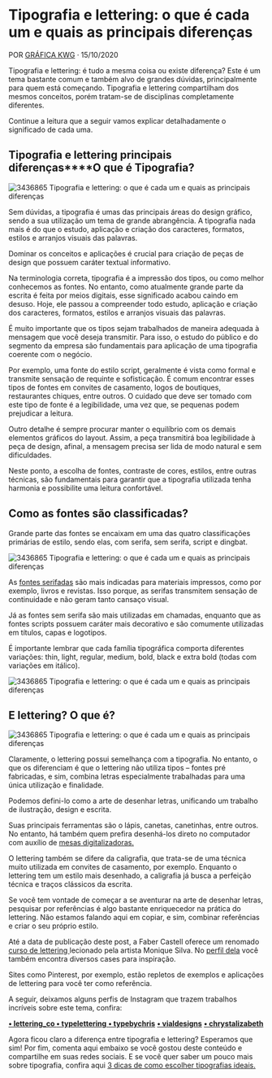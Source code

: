 # Tipografia e lettering: o que é cada um e quais as principais diferenças

POR [GRÁFICA KWG](https://blog.revendakwg.com.br/author/graficakwg/) · 15/10/2020

Tipografia e lettering: é tudo a mesma coisa ou existe diferença? Este é um tema bastante comum e também alvo de grandes dúvidas, principalmente para quem está começando. Tipografia e lettering compartilham dos mesmos conceitos, porém tratam-se de disciplinas completamente diferentes.

Continue a leitura que a seguir vamos explicar detalhadamente o significado de cada uma.

## **Tipografia e lettering principais diferenças****O que é Tipografia?**

![3436865 Tipografia e lettering: o que é cada um e quais as principais diferenças](https://blog.revendakwg.com.br/wp-content/uploads/2020/10/3436865.jpg)

Sem dúvidas, a tipografia é umas das principais áreas do design gráfico, sendo a sua utilização um tema de grande abrangência. A tipografia nada mais é do que o estudo, aplicação e criação dos caracteres, formatos, estilos e arranjos visuais das palavras. 

Dominar os conceitos e aplicações é crucial para criação de peças de design que possuem caráter textual informativo.

Na terminologia correta, tipografia é a impressão dos tipos, ou como melhor conhecemos as fontes. No entanto, como atualmente grande parte da escrita é feita por meios digitais, esse significado acabou caindo em desuso. Hoje, ele passou a compreender todo estudo, aplicação e criação dos caracteres, formatos, estilos e arranjos visuais das palavras. 

É muito importante que os tipos sejam trabalhados de maneira adequada à mensagem que você deseja transmitir. Para isso, o estudo do público e do segmento da empresa são fundamentais para aplicação de uma tipografia coerente com o negócio. 

Por exemplo, uma fonte do estilo script, geralmente é vista como formal e transmite sensação de requinte e sofisticação. É comum encontrar esses tipos de fontes em convites de casamento, logos de boutiques, restaurantes chiques, entre outros. O cuidado que deve ser tomado com este tipo de fonte é a legibilidade, uma vez que, se pequenas podem prejudicar a leitura. 

Outro detalhe é sempre procurar manter o equilíbrio com os demais elementos gráficos do layout. Assim, a peça transmitirá boa legibilidade à peça de design, afinal, a mensagem precisa ser lida de modo natural e sem dificuldades.

Neste ponto, a escolha de fontes, contraste de cores, estilos, entre outras técnicas, são fundamentais para garantir que a tipografia utilizada tenha harmonia e possibilite uma leitura confortável.

## Como as fontes são classificadas?

Grande parte das fontes se encaixam em uma das quatro classificações primárias de estilo, sendo elas, com serifa, sem serifa, script e dingbat.

![3436865 Tipografia e lettering: o que é cada um e quais as principais diferenças](https://blog.revendakwg.com.br/wp-content/uploads/2020/10/com-serifa.jpg)

As [fontes serifadas](https://blog.revendakwg.com.br/inspiracao-design/qual-a-importancia-da-tipografia/) são mais indicadas para materiais impressos, como por exemplo, livros e revistas. Isso porque, as serifas transmitem sensação de continuidade e não geram tanto cansaço visual.

Já as fontes sem serifa são mais utilizadas em chamadas, enquanto que as fontes scripts possuem caráter mais decorativo e são comumente utilizadas em títulos, capas e logotipos.

É importante lembrar que cada família tipográfica comporta diferentes variações: thin, light, regular, medium, bold, black e extra bold (todas com variações em itálico).



![3436865 Tipografia e lettering: o que é cada um e quais as principais diferenças](https://blog.revendakwg.com.br/wp-content/uploads/2020/10/estilos-de-fontes.jpg)

## **E lettering? O que é?**

![3436865 Tipografia e lettering: o que é cada um e quais as principais diferenças](https://blog.revendakwg.com.br/wp-content/uploads/2020/10/fe991c50031619.58c6ef4550cd6.jpg)

Claramente, o lettering possui semelhança com a tipografia. No entanto, o que os diferenciam é que o lettering não utiliza tipos – fontes pré fabricadas, e sim, combina letras especialmente trabalhadas para uma única utilização e finalidade. 

Podemos defini-lo como a arte de desenhar letras, unificando um trabalho de ilustração, design e escrita. 

Suas principais ferramentas são o lápis, canetas, canetinhas, entre outros. No entanto, há também quem prefira desenhá-los direto no computador com auxílio de [mesas digitalizadoras.](https://blog.revendakwg.com.br/destaque/mesa-digitalizadora-quanto-custa/)

O lettering também se difere da caligrafia, que trata-se de uma técnica muito utilizada em convites de casamento, por exemplo. Enquanto o lettering tem um estilo mais desenhado, a caligrafia já busca a perfeição técnica e traços clássicos da escrita.

Se você tem vontade de começar a se aventurar na arte de desenhar letras, pesquisar por referências é algo bastante enriquecedor na prática do lettering. Não estamos falando aqui em copiar, e sim, combinar referências e criar o seu próprio estilo.

Até a data de publicação deste post, a Faber Castell oferece um renomado [curso de lettering ](https://cursos.faber-castell.com.br/courses/lettering-basico-1)lecionado pela artista Monique Silva. No [perfil dela](https://www.instagram.com/oimoniquee/) você também encontra diversos cases para inspiração. 

Sites como Pinterest, por exemplo, estão repletos de exemplos e aplicações de lettering para você ter como referência.

A seguir, deixamos alguns perfis de Instagram que trazem trabalhos incríveis sobre este tema, confira:

**[• lettering_co ](https://www.instagram.com/lettering_co/)**
[**• typelettering** ](https://www.instagram.com/typelettering/)
[**• typebychris**](https://www.instagram.com/typebychris/)
[**• vialdesigns**](https://www.instagram.com/vialdesigns/)
[**• chrystalizabeth**](https://www.instagram.com/chrystalizabeth/)

Agora ficou claro a diferença entre tipografia e lettering? Esperamos que sim! Por fim, comenta aqui embaixo se você gostou deste conteúdo e compartilhe em suas redes sociais. E se você quer saber um pouco mais sobre tipografia, confira aqui [3 dicas de como escolher tipografias ideais.](https://blog.revendakwg.com.br/destaque/3-dicas-para-escolher-tipografias-ideais/)